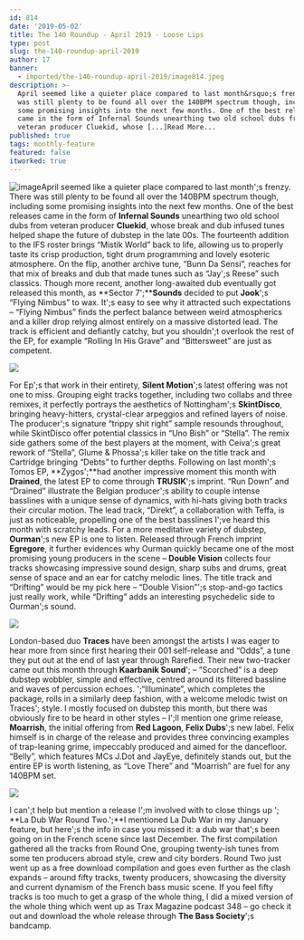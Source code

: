 ```yaml
---
id: 814
date: '2019-05-02'
title: The 140 Roundup - April 2019 - Loose Lips
type: post
slug: the-140-roundup-april-2019
author: 17
banner:
  - imported/the-140-roundup-april-2019/image814.jpeg
description: >-
  April seemed like a quieter place compared to last month&rsquo;s frenzy. There
  was still plenty to be found all over the 140BPM spectrum though, including
  some promising insights into the next few months. One of the best releases
  came in the form of Infernal Sounds unearthing two old school dubs from
  veteran producer Cluekid, whose [...]Read More...
published: true
tags: monthly-feature
featured: false
itworked: true
---
```

![image](../imported/the-140-roundup-april-2019/image814.jpeg)April seemed like a quieter place compared to last month';s frenzy. There was still plenty to be found all over the 140BPM spectrum though, including some promising insights into the next few months. One of the best releases came in the form of **Infernal Sounds** unearthing two old school dubs from veteran producer **Cluekid**, whose break and dub infused tunes helped shape the future of dubstep in the late 00s. The fourteenth addition to the IFS roster brings “Mistik World” back to life, allowing us to properly taste its crisp production, tight drum programming and lovely esoteric atmosphere. On the flip, another archive tune, “Bunn Da Sensi”, reaches for that mix of breaks and dub that made tunes such as “Jay';s Reese” such classics. Though more recent, another long-awaited dub eventually got released this month, as **Sector 7';****Sounds** decided to put **Jook**';s “Flying Nimbus” to wax. It';s easy to see why it attracted such expectations – “Flying Nimbus” finds the perfect balance between weird atmospherics and a killer drop relying almost entirely on a massive distorted lead. The track is efficient and defiantly catchy, but you shouldn';t overlook the rest of the EP, for example “Rolling In His Grave” and “Bittersweet” are just as competent.

![](/wp-content/uploads/live/img/wysiwyg/5cca1c679aebe.jpg)

For Ep';s that work in their entirety, **Silent Motion**';s latest offering was not one to miss. Grouping eight tracks together, including two collabs and three remixes, it perfectly portrays the aesthetics of Nottingham';s **SkintDisco**, bringing heavy-hitters, crystal-clear arpeggios and refined layers of noise. The producer';s signature “trippy shit right” sample resounds throughout, while SkintDisco offer potential classics in “Uno Bish” or “Stella”. The remix side gathers some of the best players at the moment, with Ceiva';s great rework of “Stella”, Glume & Phossa';s killer take on the title track and Cartridge bringing “Debts” to further depths. Following on last month';s Tomos EP, **Zygos';**had another impressive moment this month with **Drained**, the latest EP to come through **TRUSIK**';s imprint. “Run Down” and “Drained” illustrate the Belgian producer';s ability to couple intense basslines with a unique sense of dynamics, with hi-hats giving both tracks their circular motion. The lead track, “Direkt”, a collaboration with Teffa, is just as noticeable, propelling one of the best basslines I';ve heard this month with scratchy leads. For a more meditative variety of dubstep, **Ourman**';s new EP is one to listen. Released through French imprint **Egregore**, it further evidences why Ourman quickly became one of the most promising young producers in the scene – **Double Vision** collects four tracks showcasing impressive sound design, sharp subs and drums, great sense of space and an ear for catchy melodic lines. The title track and “Drifting” would be my pick here – “Double Vision”';s stop-and-go tactics just really work, while “Drifting” adds an interesting psychedelic side to Ourman';s sound.

![](/wp-content/uploads/live/img/wysiwyg/5cca1c75252e2.jpg)

London-based duo **Traces** have been amongst the artists I was eager to hear more from since first hearing their 001 self-release and “Odds”, a tune they put out at the end of last year through Rarefied. Their new two-tracker came out this month through **Kaarbanik Sound**'; – “Scorched” is a deep dubstep wobbler, simple and effective, centred around its filtered bassline and waves of percussion echoes. ';“Illuminate”, which completes the package, rolls in a similarly deep fashion, with a welcome melodic twist on Traces'; style. I mostly focused on dubstep this month, but there was obviously fire to be heard in other styles – I';ll mention one grime release, **Moarrish**, the initial offering from **Red Lagoon**, **Felix Dubs**';s new label. Felix himself is in charge of the release and provides three convincing examples of trap-leaning grime, impeccably produced and aimed for the dancefloor. “Belly”, which features MCs J.Dot and JayEye, definitely stands out, but the entire EP is worth listening, as “Love There” and “Moarrish” are fuel for any 140BPM set.

![](/wp-content/uploads/live/img/wysiwyg/5cca1c803c56d.jpg)

I can';t help but mention a release I';m involved with to close things up '; **La Dub War Round Two.';**I mentioned La Dub War in my January feature, but here';s the info in case you missed it: a dub war that';s been going on in the French scene since last December. The first compilation gathered all the tracks from Round One, grouping twenty-ish tunes from some ten producers abroad style, crew and city borders. Round Two just went up as a free download compilation and goes even further as the clash expands – around fifty tracks, twenty producers, showcasing the diversity and current dynamism of the French bass music scene. If you feel fifty tracks is too much to get a grasp of the whole thing, I did a mixed version of the whole thing which went up as Trax Magazine podcast 348 – go check it out and download the whole release through **The Bass Society**';s bandcamp.